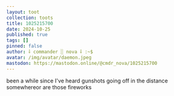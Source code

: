 ```yaml
---
layout: toot
collection: toots
title: 1025215700
date: 2024-10-25
published: true
tags: []
pinned: false
author: ⸸ commander ░ nova ⸸ :~$
avatar: /img/avatar/daemon.jpeg
mastodon: https://mastodon.online/@cmdr_nova/1025215700
---
```


been a while since I've heard gunshots going off in the distance somewhereor are those fireworks
